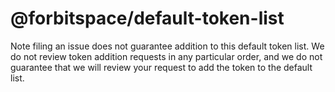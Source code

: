 # @forbitspace/default-token-list

Note filing an issue does not guarantee addition to this default token list.
We do not review token addition requests in any particular order, and we do not
guarantee that we will review your request to add the token to the default list.
